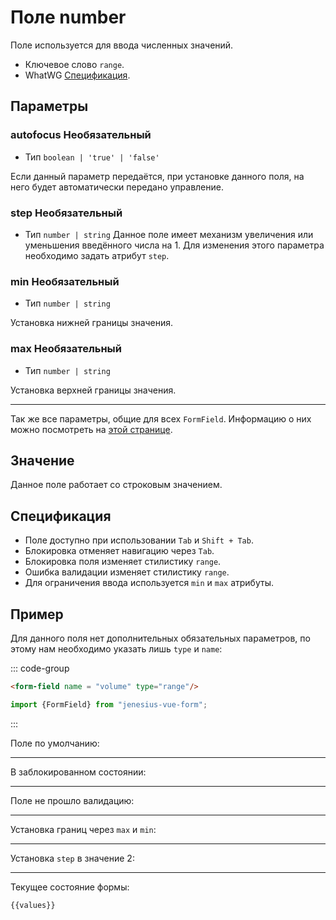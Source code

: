 <script setup>
import {FormField, Form, useFormValues} from '../../../src';

const form = new Form();
const values = useFormValues(form);

</script>

# Поле number

Поле используется для ввода численных значений.

- Ключевое слово `range`.
- WhatWG [Спецификация](https://html.spec.whatwg.org/multipage/input.html#range-state-(type=range)).


## Параметры

### autofocus <Badge type = "info">Необязательный</Badge>

- Тип `boolean | 'true' | 'false'`

Если данный параметр передаётся, при установке данного поля, на него будет автоматически передано управление.

### step <Badge type = "info">Необязательный</Badge>
- Тип `number | string`
  Данное поле имеет механизм увеличения или уменьшения введённого числа на 1. Для изменения этого параметра
  необходимо задать атрибут `step`.

### min <Badge type = "info">Необязательный</Badge>
- Тип `number | string`

Установка нижней границы значения.


### max <Badge type = "info">Необязательный</Badge>
- Тип `number | string`

Установка верхней границы значения.

____ 

Так же все параметры, общие для всех `FormField`. Информацию о них можно посмотреть на [этой странице](./form-field.md#params).

## Значение
Данное поле работает со строковым значением.

## Спецификация

- Поле доступно при использовании `Tab` и `Shift + Tab`.
- Блокировка отменяет навигацию через `Tab`.
- Блокировка поля изменяет стилистику `range`.
- Ошибка валидации изменяет стилистику `range`.
- Для ограничения ввода используется `min` и `max` атрибуты.

## Пример

Для данного поля нет дополнительных обязательных параметров, по этому нам необходимо
указать лишь `type` и `name`:

::: code-group
```html
<form-field name = "volume" type="range"/>
```

```ts
import {FormField} from "jenesius-vue-form";
```
:::


Поле по умолчанию:
<FormField  type = "range" name = "volume" label = "Установите значение" />

____

В заблокированном состоянии:
<FormField type = "range" name = "volume" disabled   label = "Заблокированное" />

____

Поле не прошло валидацию:
<FormField  type = "range" name = "volume" :errors = "['The password is too simple']"  label = "С ошибкой" />

____

Установка границ через `max` и `min`:
<FormField  type = "range" name = "volume" max = "10" min= "0"  label = "От 0 до 10" />

____

Установка `step` в значение 2:
<FormField  type = "range" name = "volume" step = "2"  label = "С шагом 2" />

____

Текущее состояние формы:
```ts-vue
{{values}}
```